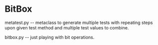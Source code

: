 BitBox
======

metatest.py  -- metaclass to generate multiple tests with repeating steps upon given test method and multiple test values to combine.

bitbox.py -- just playing with bit operations.
